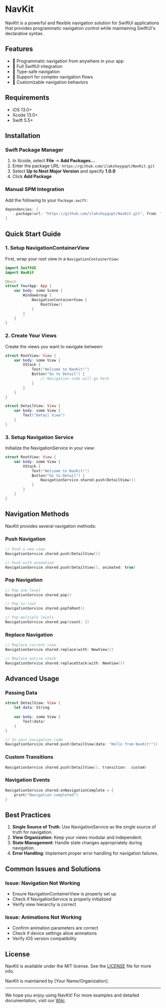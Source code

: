 # NavKit

NavKit is a powerful and flexible navigation solution for SwiftUI applications that provides programmatic navigation control while maintaining SwiftUI's declarative syntax.

## Features

- 🚀 Programmatic navigation from anywhere in your app
- 📱 Full SwiftUI integration
- 🎯 Type-safe navigation
- 🔄 Support for complex navigation flows
- 🎨 Customizable navigation behaviors

## Requirements

- iOS 13.0+
- Xcode 13.0+
- Swift 5.5+

## Installation

### Swift Package Manager

1. In Xcode, select **File** → **Add Packages...**
2. Enter the package URL: `https://github.com/ilakshaygupt/NavKit.git`
3. Select **Up to Next Major Version** and specify **1.0.0**
4. Click **Add Package**

### Manual SPM Integration

Add the following to your `Package.swift`:

```swift
dependencies: [
    .package(url: "https://github.com/ilakshaygupt/NavKit.git", from: "1.0.2")
]
```

## Quick Start Guide

### 1. Setup NavigationContainerView

First, wrap your root view in a `NavigationContainerView`:

```swift
import SwiftUI
import NavKit

@main
struct YourApp: App {
    var body: some Scene {
        WindowGroup {
            NavigationContainerView {
                RootView()
            }
        }
    }
}
```

### 2. Create Your Views

Create the views you want to navigate between:

```swift
struct RootView: View {
    var body: some View {
        VStack {
            Text("Welcome to NavKit!")
            Button("Go to Detail") {
                // Navigation code will go here
            }
        }
    }
}

struct DetailView: View {
    var body: some View {
        Text("Detail View")
    }
}
```

### 3. Setup Navigation Service

Initialize the NavigationService in your view:

```swift
struct RootView: View {
    var body: some View {
        VStack {
            Text("Welcome to NavKit!")
            Button("Go to Detail") {
                NavigationService.shared.push(DetailView())
            }
        }
    }
}
```

## Navigation Methods

NavKit provides several navigation methods:

### Push Navigation

```swift
// Push a new view
NavigationService.shared.push(DetailView())

// Push with animation
NavigationService.shared.push(DetailView(), animated: true)
```

### Pop Navigation

```swift
// Pop one level
NavigationService.shared.pop()

// Pop to root
NavigationService.shared.popToRoot()

// Pop multiple levels
NavigationService.shared.pop(count: 2)
```

### Replace Navigation

```swift
// Replace current view
NavigationService.shared.replace(with: NewView())

// Replace entire stack
NavigationService.shared.replaceStack(with: NewView())
```

## Advanced Usage

### Passing Data

```swift
struct DetailView: View {
    let data: String
    
    var body: some View {
        Text(data)
    }
}

// In your navigation code
NavigationService.shared.push(DetailView(data: "Hello from NavKit!"))
```

### Custom Transitions

```swift
NavigationService.shared.push(DetailView(), transition: .custom)
```

### Navigation Events

```swift
NavigationService.shared.onNavigationComplete = { 
    print("Navigation completed")
}
```

## Best Practices

1. **Single Source of Truth**: Use NavigationService as the single source of truth for navigation.
2. **View Organization**: Keep your views modular and independent.
3. **State Management**: Handle state changes appropriately during navigation.
4. **Error Handling**: Implement proper error handling for navigation failures.

## Common Issues and Solutions

### Issue: Navigation Not Working
- Ensure NavigationContainerView is properly set up
- Check if NavigationService is properly initialized
- Verify view hierarchy is correct

### Issue: Animations Not Working
- Confirm animation parameters are correct
- Check if device settings allow animations
- Verify iOS version compatibility


## License

NavKit is available under the MIT license. See the [LICENSE](LICENSE) file for more info.


 
NavKit is maintained by [Your Name/Organization].

---

We hope you enjoy using NavKit! For more examples and detailed documentation, visit our [Wiki](link-to-wiki). 
